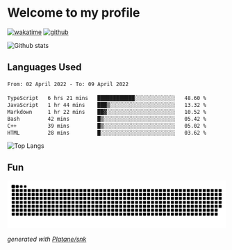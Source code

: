 # Welcome to my profile

[![wakatime](https://wakatime.com/badge/user/82c377cd-a54c-404c-b7df-177b313ca539.svg)](https://wakatime.com/@82c377cd-a54c-404c-b7df-177b313ca539)
[![github](https://img.shields.io/github/followers/xinthose?logo=github&style=plastic)](https://github.com/alanhamlett?tab=followers)

![Github stats](https://github-readme-stats.vercel.app/api?username=xinthose&show_icons=true&theme=radical&count_private=true)

## Languages Used

<!--START_SECTION:waka-->

```text
From: 02 April 2022 - To: 09 April 2022

TypeScript   6 hrs 21 mins   ████████████░░░░░░░░░░░░░   48.60 %
JavaScript   1 hr 44 mins    ███▒░░░░░░░░░░░░░░░░░░░░░   13.32 %
Markdown     1 hr 22 mins    ██▓░░░░░░░░░░░░░░░░░░░░░░   10.52 %
Bash         42 mins         █▒░░░░░░░░░░░░░░░░░░░░░░░   05.42 %
C++          39 mins         █▒░░░░░░░░░░░░░░░░░░░░░░░   05.02 %
HTML         28 mins         █░░░░░░░░░░░░░░░░░░░░░░░░   03.62 %
```

<!--END_SECTION:waka-->

![Top Langs](https://github-readme-stats.vercel.app/api/top-langs/?username=xinthose)

## Fun
![github contribution grid snake animation](https://raw.githubusercontent.com/xinthose/xinthose/output/github-contribution-grid-snake.svg)

_generated with [Platane/snk](https://github.com/Platane/snk)_
